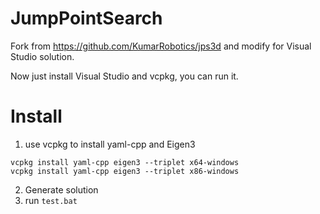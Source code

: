 ﻿# JumpPointSearch

Fork from https://github.com/KumarRobotics/jps3d and modify for Visual Studio solution.

Now just install Visual Studio and vcpkg, you can run it.

# Install
1. use vcpkg to install yaml-cpp and Eigen3

```
vcpkg install yaml-cpp eigen3 --triplet x64-windows
vcpkg install yaml-cpp eigen3 --triplet x86-windows
```
2. Generate solution
3. run `test.bat`